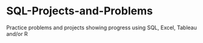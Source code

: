 # SQL-Projects-and-Problems
Practice problems and projects showing progress using SQL, Excel, Tableau and/or R
